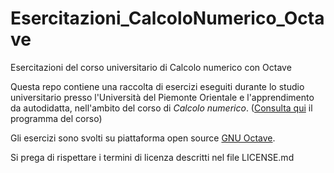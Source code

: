 # Esercitazioni_CalcoloNumerico_Octave
Esercitazioni del corso universitario di Calcolo numerico con Octave

Questa repo contiene una raccolta di esercizi eseguiti durante lo studio universitario presso l'Università del Piemonte Orientale e l'apprendimento da autodidatta, nell'ambito del corso di *Calcolo numerico*. ([Consulta qui](https://of.uniupo.it/syllabus/didattica.php/it/2024/1932#285097) il programma del corso)

Gli esercizi sono svolti su piattaforma open source [GNU Octave](https://www.octave.org/).

Si prega di rispettare i termini di licenza descritti nel file LICENSE.md
